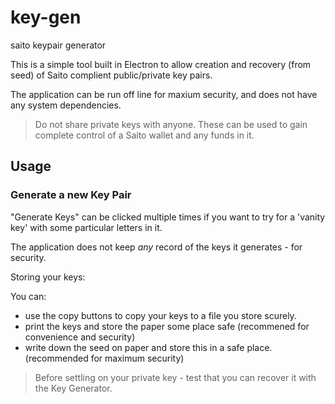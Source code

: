 # key-gen
saito keypair generator

This is a simple tool built in Electron to allow creation and recovery (from seed) of Saito complient public/private key pairs.

The application can be run off line for maxium security, and does not have any system dependencies.

> Do not share private keys with anyone. These can be used to gain complete control of a Saito wallet and any funds in it.

## Usage

### Generate a new Key Pair

"Generate Keys" can be clicked multiple times if you want to try for a 'vanity key' with some particular letters in it.

The application does not keep _any_ record of the keys it generates - for security.

Storing your keys:

You can:

* use the copy buttons to copy your keys to a file you store scurely.
* print the keys and store the paper some place safe (recommened for convenience and security)
* write down the seed on paper and store this in a safe place. (recommended for maximum security)

> Before settling on your private key - test that you can recover it with the Key Generator.



